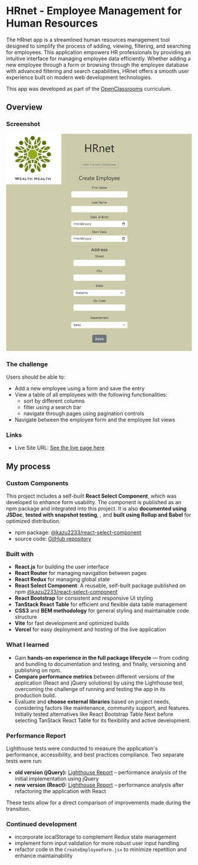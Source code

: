# HRnet - Employee Management for Human Resources

The HRnet app is a streamlined human resources management tool designed to simplify the process of adding, viewing, filtering, and searching for employees. This application empowers HR professionals by providing an intuitive interface for managing employee data efficiently. Whether adding a new employee through a form or browsing through the employee database with advanced filtering and search capabilities, HRnet offers a smooth user experience built on modern web development technologies.

This app was developed as part of the [OpenClassrooms](https://openclassrooms.com/) curriculum.

## Overview

### Screenshot

![](/assets/screenshot.png)

### The challenge

Users should be able to:

- Add a new employee using a form and save the entry
- View a table of all employees with the following functionalities:
  - sort by different columns
  - filter using a search bar
  - navigate through pages using pagination controls
- Navigate between the employee form and the employee list views

### Links

- Live Site URL: [See the live page here](https://wealth-health-hr-app.vercel.app/)

## My process

### Custom Components

This project includes a self-built **React Select Component**, which was developed to enhance form usability. The component is published as an npm package and integrated into this project. It is also **documented using JSDoc**, **tested with snapshot testing**, , and **built using Rollup and Babel** for optimized distribution.

- npm package: [@kazu2233/react-select-component](https://www.npmjs.com/package/@kazu2233/react-select-component)
- source code: [GitHub repository](https://github.com/Kasia307584/react-select-component)

### Built with

- **React.js** for building the user interface
- **React Router** for managing navigation between pages
- **React Redux** for managing global state
- **React Select Component**: A reusable, self-built package published on npm [@kazu2233/react-select-component](https://www.npmjs.com/package/@kazu2233/react-select-component)
- **React Bootstrap** for consistent and responsive UI styling
- **TanStack React Table** for efficient and flexible data table management
- **CSS3** and **BEM methodology** for general styling and maintainable code structure
- **Vite** for fast development and optimized builds
- **Vercel** for easy deployment and hosting of the live application

### What I learned

- Gain **hands-on experience in the full package lifecycle** — from coding and bundling to documentation and testing, and finally, versioning and publishing on npm.
- **Compare performance metrics** between different versions of the application (React and jQuery solutions) by using the Lighthouse test, overcoming the challenge of running and testing the app in its production build.
- Evaluate and **choose external libraries** based on project needs, considering factors like maintenance, community support, and features. Initially tested alternatives like React Bootstrap Table Next before selecting TanStack React Table for its flexibility and active development.

### Performance Report

Lighthouse tests were conducted to measure the application's performance, accessibility, and best practices compliance. Two separate tests were run:

- **old version (jQuery):** [Lighthouse Report](./reports/lighthouse-report-jquery.pdf) – performance analysis of the initial implementation using jQuery
- **new version (React):** [Lighthouse Report](./reports/lighthouse-report-react.pdf) – performance analysis after refactoring the application with React

These tests allow for a direct comparison of improvements made during the transition.

### Continued development

- incorporate localStorage to complement Redux state management
- implement form input validation for more robust user input handling
- refactor code in the `CreateEmployeeForm.jsx` to minimize repetition and enhance maintainability
